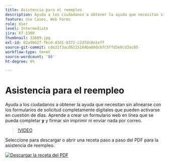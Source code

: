 ```yaml
---
title: Asistencia para el reempleo
description: Ayuda a los ciudadanos a obtener la ayuda que necesitan sin alinearse con los formularios de solicitud completamente digitales que pueden activarse en cuestión de días
feature: Use Cases, Web Forms
role: User
level: Intermediate
jira: KT-5300
thumbnail: 33809.jpg
exl-id: 02a9b62f-fbcd-43d1-8372-c2d7dc8e2eff
source-git-commit: cda31f3acd9215184ba88dcb7c5ffd3e0cd3ac05
workflow-type: tm+mt
source-wordcount: '80'
ht-degree: 0%

---
```


# Asistencia para el reempleo

Ayuda a los ciudadanos a obtener la ayuda que necesitan sin alinearse con los formularios de solicitud completamente digitales que pueden activarse en cuestión de días. Aprende a crear un formulario web en línea que se pueda completar **y** y firmar sin imprimir ni enviar nada por correo.

>[!VIDEO](https://video.tv.adobe.com/v/33809?quality=12&learn=on&hidetitle=true)

Seleccione para descargar o abrir una receta paso a paso del PDF para la asistencia de reempleo.

[![Descargar la receta del PDF](../assets/acrobat_PDF_96.png)](../assets/UseCaseRecipe-EN-CreatingWebForms-Reemployment.pdf)

